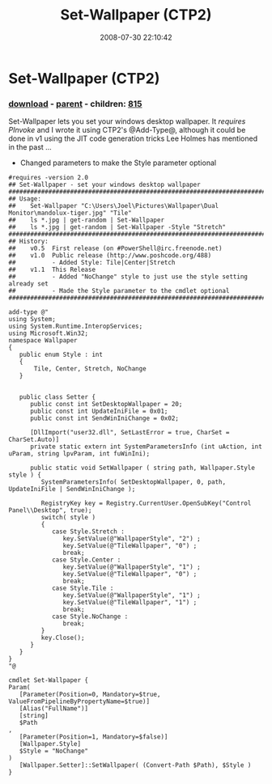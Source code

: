 ﻿---
pid:            491
poster:         Joel Bennett
title:          Set-Wallpaper (CTP2)
date:           2008-07-30 22:10:42
format:         posh
parent:         488
parent:         488
children:       815
---

# Set-Wallpaper (CTP2)

### [download](491.ps1) - [parent](488.md) - children: [815](815.md)

Set-Wallpaper lets you set your windows desktop wallpaper.  It *requires PInvoke* and I wrote it using CTP2's @Add-Type@, although it could be done in v1 using the JIT code generation tricks Lee Holmes has mentioned in the past ...

* Changed parameters to make the Style parameter optional



```posh
#requires -version 2.0
## Set-Wallpaper - set your windows desktop wallpaper
###################################################################################################
## Usage:
##    Set-Wallpaper "C:\Users\Joel\Pictures\Wallpaper\Dual Monitor\mandolux-tiger.jpg" "Tile"
##    ls *.jpg | get-random | Set-Wallpaper
##    ls *.jpg | get-random | Set-Wallpaper -Style "Stretch"
###################################################################################################
## History:
##    v0.5  First release (on #PowerShell@irc.freenode.net)
##    v1.0  Public release (http://www.poshcode.org/488)
##          - Added Style: Tile|Center|Stretch
##    v1.1  This Release
##          - Added "NoChange" style to just use the style setting already set
##          - Made the Style parameter to the cmdlet optional
###################################################################################################

add-type @"
using System;
using System.Runtime.InteropServices;
using Microsoft.Win32;
namespace Wallpaper
{
   public enum Style : int
   {
       Tile, Center, Stretch, NoChange
   }


   public class Setter {
      public const int SetDesktopWallpaper = 20;
      public const int UpdateIniFile = 0x01;
      public const int SendWinIniChange = 0x02;

      [DllImport("user32.dll", SetLastError = true, CharSet = CharSet.Auto)]
      private static extern int SystemParametersInfo (int uAction, int uParam, string lpvParam, int fuWinIni);
      
      public static void SetWallpaper ( string path, Wallpaper.Style style ) {
         SystemParametersInfo( SetDesktopWallpaper, 0, path, UpdateIniFile | SendWinIniChange );
         
         RegistryKey key = Registry.CurrentUser.OpenSubKey("Control Panel\\Desktop", true);
         switch( style )
         {
            case Style.Stretch :
               key.SetValue(@"WallpaperStyle", "2") ; 
               key.SetValue(@"TileWallpaper", "0") ;
               break;
            case Style.Center :
               key.SetValue(@"WallpaperStyle", "1") ; 
               key.SetValue(@"TileWallpaper", "0") ; 
               break;
            case Style.Tile :
               key.SetValue(@"WallpaperStyle", "1") ; 
               key.SetValue(@"TileWallpaper", "1") ;
               break;
            case Style.NoChange :
               break;
         }
         key.Close();
      }
   }
}
"@

cmdlet Set-Wallpaper {
Param(
   [Parameter(Position=0, Mandatory=$true, ValueFromPipelineByPropertyName=$true)]
   [Alias("FullName")]
   [string]
   $Path
,
   [Parameter(Position=1, Mandatory=$false)]
   [Wallpaper.Style]
   $Style = "NoChange"
)
   [Wallpaper.Setter]::SetWallpaper( (Convert-Path $Path), $Style )
}
```
